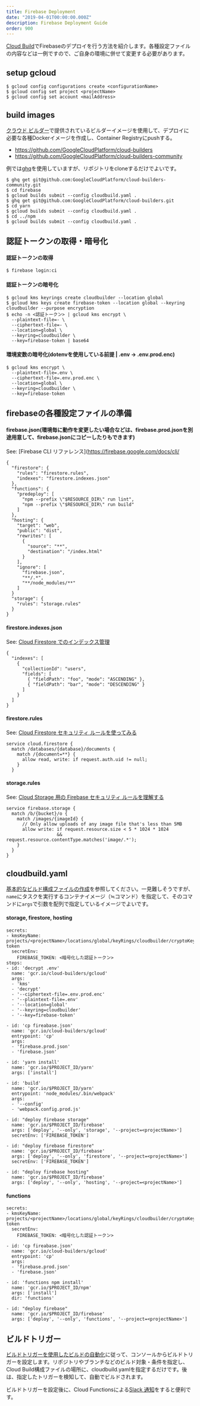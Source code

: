```yaml
---
title: Firebase Deployment
date: "2019-04-01T00:00:00.000Z"
description: Firebase Deployment Guide
order: 900
---
```


[Cloud Build](https://cloud.google.com/cloud-build/)でFirebaseのデプロイを行う方法を紹介します。各種設定ファイルの内容などは一例ですので、ご自身の環境に併せて変更する必要があります。

## setup gcloud

```
$ gcloud config configurations create <configurationName>
$ gcloud config set project <projectName>
$ gcloud config set account <mailAddress>
```

## build images

[クラウド ビルダー](https://cloud.google.com/cloud-build/docs/cloud-builders)で提供されているビルダーイメージを使用して、デプロイに必要な各種Dockerイメージを作成し、Container Registryにpushする。

- https://github.com/GoogleCloudPlatform/cloud-builders
- https://github.com/GoogleCloudPlatform/cloud-builders-community

例では[ghq](https://github.com/motemen/ghq)を使用していますが、リポジトリをcloneするだけでよいです。

```
$ ghq get git@github.com:GoogleCloudPlatform/cloud-builders-community.git
$ cd firebase
$ gcloud builds submit --config cloudbuild.yaml .
$ ghq get git@github.com:GoogleCloudPlatform/cloud-builders.git
$ cd yarn
$ gcloud builds submit --config cloudbuild.yaml .
$ cd ../npm
$ gcloud builds submit --config cloudbuild.yaml .
```

## 認証トークンの取得・暗号化

#### 認証トークンの取得

```
$ firebase login:ci
```

#### 認証トークンの暗号化

```
$ gcloud kms keyrings create cloudbuilder --location global
$ gcloud kms keys create firebase-token --location global --keyring cloudbuilder --purpose encryption
$ echo -n <認証トークン> | gcloud kms encrypt \
  --plaintext-file=- \
  --ciphertext-file=- \
  --location=global \
  --keyring=cloudbuilder \
  --key=firebase-token | base64
```

#### 環境変数の暗号化(dotenvを使用している前提 | .env -> .env.prod.enc)

```
$ gcloud kms encrypt \
  --plaintext-file=.env \
  --ciphertext-file=.env.prod.enc \
  --location=global \
  --keyring=cloudbuilder \
  --key=firebase-token
```

## firebaseの各種設定ファイルの準備

#### firebase.json(環境毎に動作を変更したい場合などは、firebase.prod.jsonを別途用意して、firebase.jsonにコピーしたりもできます)

See: [Firebase CLI リファレンス](https://firebase.google.com/docs/cli/

```
{
  "firestore": {
    "rules": "firestore.rules",
    "indexes": "firestore.indexes.json"
  },
  "functions": {
    "predeploy": [
      "npm --prefix \"$RESOURCE_DIR\" run lint",
      "npm --prefix \"$RESOURCE_DIR\" run build"
    ]
  },
  "hosting": {
    "target": "web",
    "public": "dist",
    "rewrites": [
      {
        "source": "**",
        "destination": "/index.html"
      }
    ],
    "ignore": [
      "firebase.json",
      "**/.*",
      "**/node_modules/**"
    ]
  }
  "storage": {
    "rules": "storage.rules"
  }
}
```

#### firestore.indexes.json

See: [Cloud Firestore でのインデックス管理](https://firebase.google.com/docs/firestore/query-data/indexing)

```
{
  "indexes": [
    {
      "collectionId": "users",
      "fields": [
        { "fieldPath": "foo", "mode": "ASCENDING" },
        { "fieldPath": "bar", "mode": "DESCENDING" }
      ]
    }
  ]
}
```

#### firestore.rules

See: [Cloud Firestore セキュリティ ルールを使ってみる](https://firebase.google.com/docs/firestore/security/get-started)

```
service cloud.firestore {
  match /databases/{database}/documents {
    match /{document=**} {
      allow read, write: if request.auth.uid != null;
    }
  }
```

#### storage.rules

See: [Cloud Storage 用の Firebase セキュリティ ルールを理解する](https://firebase.google.com/docs/storage/security/)

```
service firebase.storage {
  match /b/{bucket}/o {
    match /images/{imageId} {
      // Only allow uploads of any image file that's less than 5MB
      allow write: if request.resource.size < 5 * 1024 * 1024
                   && request.resource.contentType.matches('image/.*');
    }
  }
}
```

## cloudbuild.yaml

[基本的なビルド構成ファイルの作成](https://cloud.google.com/cloud-build/docs/configuring-builds/create-basic-configuration?hl=ja)を参照してください。一見難しそうですが、```name```にタスクを実行するコンテナイメージ（≒コマンド）を指定して、そのコマンドに```args```で引数を配列で指定しているイメージでよいです。

#### storage, firestore, hosting


```
secrets:
- kmsKeyName: projects/<projectName>/locations/global/keyRings/cloudbuilder/cryptoKeys/firebase-token
  secretEnv:
    FIREBASE_TOKEN: <暗号化した認証トークン>
steps:
- id: 'decrypt .env'
  name: 'gcr.io/cloud-builders/gcloud'
  args:
  - 'kms'
  - 'decrypt'
  - '--ciphertext-file=.env.prod.enc'
  - '--plaintext-file=.env'
  - '--location=global'
  - '--keyring=cloudbuilder'
  - '--key=firebase-token'

- id: 'cp fireabase.json'
  name: 'gcr.io/cloud-builders/gcloud'
  entrypoint: 'cp'
  args:
  - 'firebase.prod.json'
  - 'firebase.json'

- id: 'yarn install'
  name: 'gcr.io/$PROJECT_ID/yarn'
  args: ['install']

- id: 'build'
  name: 'gcr.io/$PROJECT_ID/yarn'
  entrypoint: 'node_modules/.bin/webpack'
  args:
  - '--config'
  - 'webpack.config.prod.js'

- id: "deploy firebase storage"
  name: 'gcr.io/$PROJECT_ID/firebase'
  args: ['deploy', '--only', 'storage', '--project=<projectName>']
  secretEnv: ['FIREBASE_TOKEN']

- id: "deploy firebase firestore"
  name: 'gcr.io/$PROJECT_ID/firebase'
  args: ['deploy', '--only', 'firestore', '--project=<projectName>']
  secretEnv: ['FIREBASE_TOKEN']

- id: "deploy firebase hosting"
  name: 'gcr.io/$PROJECT_ID/firebase'
  args: ['deploy', '--only', 'hosting', '--project=<projectName>']
```

#### functions

```
secrets:
- kmsKeyName: projects/<projectName>/locations/global/keyRings/cloudbuilder/cryptoKeys/firebase-token
  secretEnv:
    FIREBASE_TOKEN: <暗号化した認証トークン>

- id: 'cp fireabase.json'
  name: 'gcr.io/cloud-builders/gcloud'
  entrypoint: 'cp'
  args:
  - 'firebase.prod.json'
  - 'firebase.json'

- id: 'functions npm install'
  name: 'gcr.io/$PROJECT_ID/npm'
  args: ['install']
  dir: 'functions'

- id: "deploy firebase"
  name: 'gcr.io/$PROJECT_ID/firebase'
  args: ['deploy', '--only', 'functions', '--project=<projectName>']
```

## ビルドトリガー

[ビルドトリガーを使用したビルドの自動化](https://cloud.google.com/cloud-build/docs/running-builds/automate-builds)に従って、コンソールからビルドトリガーを設定します。リポジトリやブランチなどのビルド対象・条件を指定し、Cloud Build構成ファイルの場所に、cloudbuild.yamlを指定するだけです。後は、指定したトリガーを検知して、自動でビルドされます。

ビルドトリガーを設定後に、Cloud Functionsによる[Slack 通知](https://cloud.google.com/cloud-build/docs/configure-third-party-notifications#slack_notifications)をすると便利です。
